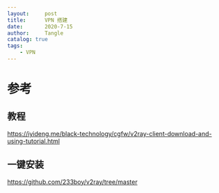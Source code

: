```yaml
---
layout:     post
title:      VPN 搭建
date:       2020-7-15
author:     Tangle
catalog: true
tags:
    - VPN
---
```


# 参考

## 教程

https://iyideng.me/black-technology/cgfw/v2ray-client-download-and-using-tutorial.html

## 一键安装

https://github.com/233boy/v2ray/tree/master
